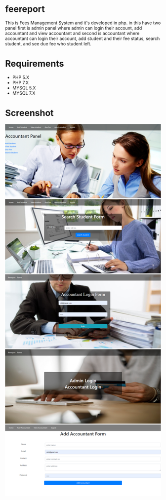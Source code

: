 # feereport
This is  Fees Management System and it's developed in php. in this have two panel first is admin panel where admin can login their account, add accountant and view accountant and second is accountant where accountant can login their account, add student and their fee status, search student, and see due fee who student left. 

#  Requirements
- PHP 5.X
- PHP 7.X
- MYSQL 5.X
- MYSQL 7.X

# Screenshot
<img src="https://raw.githubusercontent.com/itskomalsharma/feereport/main/1.PNG">
<img src="https://raw.githubusercontent.com/itskomalsharma/feereport/main/2.PNG">
<img src="https://raw.githubusercontent.com/itskomalsharma/feereport/main/3.PNG">
<img src="https://raw.githubusercontent.com/itskomalsharma/feereport/main/4.PNG">
<img src="https://raw.githubusercontent.com/itskomalsharma/feereport/main/5.PNG">
